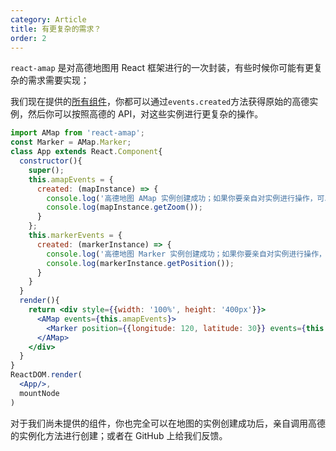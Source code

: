 ```yaml
---
category: Article
title: 有更复杂的需求？
order: 2
---
```


`react-amap` 是对高德地图用 React 框架进行的一次封装，有些时候你可能有更复杂的需求需要实现；

我们现在提供的[所有组件](/components/about)，你都可以通过`events.created`方法获得原始的高德实例，然后你可以按照高德的 API，对这些实例进行更复杂的操作。

```jsx
import AMap from 'react-amap';
const Marker = AMap.Marker;
class App extends React.Component{
  constructor(){
    super();
    this.amapEvents = {
      created: (mapInstance) => {
        console.log('高德地图 AMap 实例创建成功；如果你要亲自对实例进行操作，可以从这里开始。比如：');
        console.log(mapInstance.getZoom());
      }
    };
    this.markerEvents = {
      created: (markerInstance) => {
        console.log('高德地图 Marker 实例创建成功；如果你要亲自对实例进行操作，可以从这里开始。比如：');
        console.log(markerInstance.getPosition());
      }
    }
  }
  render(){
    return <div style={{width: '100%', height: '400px'}}>
      <AMap events={this.amapEvents}>
        <Marker position={{longitude: 120, latitude: 30}} events={this.markerEvents}/>
      </AMap>
    </div>
  }
}
ReactDOM.render(
  <App/>,
  mountNode
)
```

对于我们尚未提供的组件，你也完全可以在地图的实例创建成功后，亲自调用高德的实例化方法进行创建；或者在 GitHub 上给我们反馈。